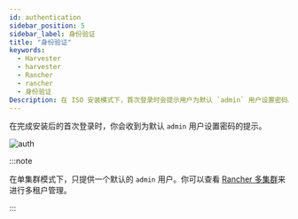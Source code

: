 ```yaml
---
id: authentication
sidebar_position: 5
sidebar_label: 身份验证
title: "身份验证"
keywords:
  - Harvester
  - harvester
  - Rancher
  - rancher
  - 身份验证
Description: 在 ISO 安装模式下，首次登录时会提示用户为默认 `admin` 用户设置密码。
---
```


在完成安装后的首次登录时，你会收到为默认 `admin` 用户设置密码的提示。

![auth](/img/v1.1/install/first-time-login.png)

:::note

在单集群模式下，只提供一个默认的 `admin` 用户。你可以查看 [Rancher 多集群](./rancher/rancher-integration.md)来进行多租户管理。

:::
